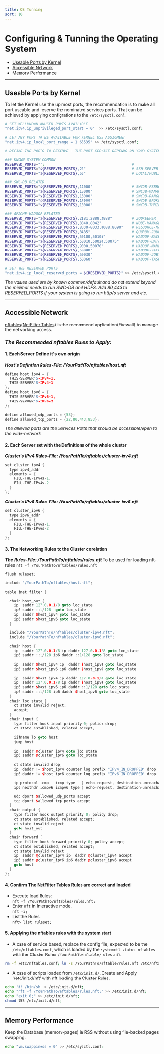 ```yaml
---
title: OS Tunning
sort: 10
---
```



# Configuring & Tunning the Operating System 

* [Useable Ports by Kernel](#useable-ports-by-kernel)
* [Accessible Network](#accessible-network)
* [Memory Performance](#memory-performance)


*****


## Useable Ports by Kernel

To let the Kernel use the up most ports, the recommendation is to make all port useable and reserve the nominated services ports. That can be achieved by applying configrations to the `/etc/sysctl.conf`.

```bash
# SET WELLKNOWN UNUSED PORTS AVAILABLE
"net.ipv4.ip_unprivileged_port_start = 0"  >> /etc/sysctl.conf;
```

```bash
# LET ANY PORT TO BE AVAILABLE FOR KERNEL USE ASSIGMENT
"net.ipv4.ip_local_port_range = 1 65535" >> /etc/sysctl.conf;
```

```bash
# DEFINE THE PORTS TO RESERVE - THE PORT-SERVICE DEPENDS ON YOUR SYSTEM DESIGNATION

### KNOWN SYSTEM COMMON
RESERVED_PORTS="";                                        # 
RESERVED_PORTS="${RESERVED_PORTS},22"                     # SSH-SERVER
RESERVED_PORTS="${RESERVED_PORTS},53"                     # LOCAL/PUBLIC DNS

### SWC-DB RELATED
RESERVED_PORTS="${RESERVED_PORTS},14000"                  # SWCDB-FSBROKER
RESERVED_PORTS="${RESERVED_PORTS},15000"                  # SWCDB-MANAGER
RESERVED_PORTS="${RESERVED_PORTS},16000"                  # SWCDB-RANGER
RESERVED_PORTS="${RESERVED_PORTS},17000"                  # SWCDB-BROKER
RESERVED_PORTS="${RESERVED_PORTS},18000"                  # SWCDB-THRIFTBROKER

### APACHE-HADOOP RELATED
RESERVED_PORTS="${RESERVED_PORTS},2181,2888,3888"         # ZOOKEEPER
RESERVED_PORTS="${RESERVED_PORTS},8040,8042"              # NODE-MANAGER
RESERVED_PORTS="${RESERVED_PORTS},8030-8033,8088,8090"    # RESOURCE-MANAGER
RESERVED_PORTS="${RESERVED_PORTS},8485"                   # QUORUM-JOURNAL-MANAGER
RESERVED_PORTS="${RESERVED_PORTS},50100,50105"            # HADOOP-BACKUP-NODE
RESERVED_PORTS="${RESERVED_PORTS},50010,50020,50075"      # HADOOP-DATA-NODE
RESERVED_PORTS="${RESERVED_PORTS},9000,50070"             # HADOOP-NAME-NODE
RESERVED_PORTS="${RESERVED_PORTS},50090"                  # HADOOP-SECONDARYNAME-NODE
RESERVED_PORTS="${RESERVED_PORTS},50030"                  # HADOOP-JOBTRACKER
RESERVED_PORTS="${RESERVED_PORTS},50060"                  # HADOOP-TASKTRACKER

# SET THE RESERVED PORTS
"net.ipv4.ip_local_reserved_ports = ${RESERVED_PORTS}" >> /etc/sysctl.conf;
```
_The values used are by known common/default and do not extend beyond the minimal needs to run SWC-DB and HDFS. Add 80,443 to RESERVED_PORTS if your system is going to run http/s server and etc._


*****


## Accessible Network
[nftables(NetFilter Tables)](https://netfilter.org/projects/nftables/) is the recommend application(Firewall) to manage the networking access.

### ***The Recommended nftables Rules to Apply:***

#### 1. Each Server Define it's own origin
***Host's Defintion Rules-File: /YourPathTo/nftables/host.nft***
```cpp
define host_ipv4 = {
  THIS-SERVER'S-IPv4-1,
  THIS-SERVER'S-IPv4-1
};
define host_ipv6 = {
  THIS-SERVER'S-IPv6-1,
  THIS-SERVER'S-IPv6-2
};

define allowed_udp_ports = {53};
define allowed_tcp_ports = {22,80,443,853};
```
_The allowed ports are the Services Ports that should be accessible/open to the wide-network._


#### 2. Each Server set with the Definitions of the whole cluster
***Cluster's IPv4 Rules-File:  /YourPathTo/nftables/cluster-ipv4.nft***
```cpp
set cluster_ipv4 {
  type ipv4_addr
  elements = {
    FILL-THE-IPv4s-1,
    FILL-THE-IPv4s-2
  }
};
```

***Cluster's IPv6 Rules-File: /YourPathTo/nftables/cluster-ipv6.nft***
```cpp
set cluster_ipv6 {
  type ipv6_addr
  elements = {
    FILL-THE-IPv6s-1,
    FILL-THE-IPv6s-2
  }
};
```


#### 3. The Networking Rules to the Cluster corelation
***The Rules-File: /YourPathTo/nftables/rules.nft*** To be used for loading nft-rules `nft -f /YourPathTo/nftables/rules.nft`
```cpp
flush ruleset;

include "/YourPathTo/nftables/host.nft";
  
table inet filter {

  chain host_out {
    ip  saddr 127.0.0.1/8 goto loc_state
    ip6 saddr ::1/128  goto loc_state
    ip  saddr $host_ipv4 goto loc_state
    ip6 saddr $host_ipv6 goto loc_state
  }

  include "/YourPathTo/nftables/cluster-ipv4.nft";
  include "/YourPathTo/nftables/cluster-ipv6.nft";
  
  chain host {
    ip  saddr 127.0.0.1/8 ip daddr 127.0.0.1/8 goto loc_state
    ip6 saddr ::1/128 ip6 daddr ::1/128 goto loc_state
    
    ip  saddr $host_ipv4 ip  daddr $host_ipv4 goto loc_state
    ip6 saddr $host_ipv6 ip6 daddr $host_ipv6 goto loc_state
    
    ip  saddr $host_ipv4 ip daddr 127.0.0.1/8 goto loc_state
    ip  saddr 127.0.0.1/8 ip daddr $host_ipv4 goto loc_state
    ip6 saddr $host_ipv6 ip6 daddr ::1/128 goto loc_state
    ip6 saddr ::1/128 ip6 daddr $host_ipv6 goto loc_state
  }
  chain loc_state {
    ct state invalid reject;
    accept;
  }
  chain input {
    type filter hook input priority 0; policy drop;
    ct state established, related accept;
    
    iifname lo goto host
    jump host
    
    ip  saddr @cluster_ipv4 goto loc_state
    ip6 saddr @cluster_ipv6 goto loc_state  
    
    ct state invalid drop;
    ip  daddr != $host_ipv4 counter log prefix "IPv4_IN_DROPPED" drop
    ip6 daddr != $host_ipv6 counter log prefix "IPv6_IN_DROPPED" drop
    
    ip protocol icmp   icmp type   { echo-request, destination-unreachable, router-advertisement, time-exceeded, parameter-problem } accept
    ip6 nexthdr icmpv6 icmpv6 type { echo-request, destination-unreachable, packet-too-big, time-exceeded, parameter-problem, nd-router-advert, nd-neighbor-solicit, nd-neighbor-advert } accept

    udp dport $allowed_udp_ports accept
    tcp dport $allowed_tcp_ports accept
  }
  chain output {
    type filter hook output priority 0; policy drop;
    ct state established, related accept;
    ct state invalid reject
    goto host_out
  }
  chain forward {
    type filter hook forward priority 0; policy accept;
    ct state established, related accept;
    ct state invalid reject
    ip  saddr @cluster_ipv4 ip  daddr @cluster_ipv4 accept
    ip6 saddr @cluster_ipv6 ip6 daddr @cluster_ipv6 accept
    goto host
  }
};
```


#### 4. Confirm The NetFilter Tables Rules are correct and loaded
* Execute load Rules: \
```nft -f /YourPathTo/nftables/rules.nft;```
* Enter `nft` in Interactive mode. \
```nft -i;```
* List the Rules \
```nft> list ruleset;```


#### 5. Applying the nftables rules with the system start
* A case of service based, replace the config file, expected to be the `/etc/nftables.conf`, which is loaded by the `systemctl status nftables` with the Cluster Rules `/YourPathTo/nftable/rules.nft`
```bash
rm -f /etc/nftables.conf; ln -s /YourPathTo/nftable/rules.nft /etc/nftables.conf;
```

* A case of scripts loaded from `/etc/init.d/`. Create and Apply '/etc/init.d/nft' with nft loading the Cluster Rules.
```bash
echo '#! /bin/sh' > /etc/init.d/nft;
echo "nft -f /YourPathTo/nftables/rules.nft;" >> /etc/init.d/nft;
echo "exit 0;" >> /etc/init.d/nft;
chmod 755 /etc/init.d/nft;
```


*****


## Memory Performance
Keep the Database (memory-pages) in RSS without using file-backed pages swapping.
```bash
echo "vm.swappiness = 0" >> /etc/sysctl.conf;
```

